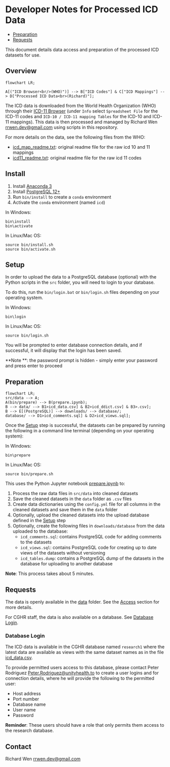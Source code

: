 # Developer Notes for Processed ICD Data

* [Preparation](#preparation)
* [Requests](#requests)

This document details data access and preparation of the processed ICD datasets for use.

## Overview

```mermaid
flowchart LR;

A[("ICD Browser<br/>(WHO)")] --> B["ICD Codes"] & C["ICD Mappings"] --> D["Processed ICD Data<br>(Richard)"];
```

The ICD data is downloaded from the World Health Organization (WHO) through their [ICD-11 Browser](https://icd.who.int/browse11/l-m/en) (under `Info` select `Spreadsheet File` for the ICD-11 codes and `ICD-10 / ICD-11 mapping Tables` for the ICD-10 and ICD-11 mappings). This data is then processed and managed by Richard Wen <rrwen.dev@gmail.com> using scripts in this repository.

For more details on the data, see the following files from the WHO:

* [icd_map_readme.txt](src/data/icd_map_readme.txt): original readme file for the raw icd 10 and 11 mappings
* [icd11_readme.txt](src/data/icd11_readme.txt): original readme file for the raw icd 11 codes

## Install

1. Install [Anaconda 3](https://www.anaconda.com/)
2. Install [PostgreSQL 12+](https://www.postgresql.org/)
3. Run `bin/install` to create a `conda` environment
4. Activate the `conda` environment (named `icd`)

In Windows:

```
bin\install
bin\activate
```

In Linux/Mac OS:

```
source bin/install.sh
source bin/activate.sh
```

## Setup

In order to upload the data to a PostgreSQL database (optional) with the Python scripts in the `src` folder, you will need to login to your database.

To do this, run the `bin/login.bat` or `bin/login.sh` files depending on your operating system.

In Windows:

```
bin\login
```

In Linux/Mac OS:

```
source bin/login.sh
```

You will be prompted to enter database connection details, and if successful, it will display that the login has been saved.

**Note **: the password prompt is hidden - simply enter your password and press enter to proceed

## Preparation

```mermaid
flowchart LR;
src/data --> A;
A(bin/prepare) --> B(prepare.ipynb);
B --> data/ --> B1>icd_data.csv] & B2>icd_ddict.csv] & B3>.csv];
B --> E[(PostgreSQL)] --> downloads/ --> database/;
database/ --> D1>icd_comments.sql] & D2>icd_views.sql];
```

Once the [Setup](#setup) step is successful, the datasets can be prepared by running the following in a command line terminal (depending on your operating system):

In Windows:

```
bin\prepare
```

In Linux/Mac OS:

```
source bin/prepare.sh
```

This uses the Python Jupyter notebook [prepare.ipynb](src/prepare.ipynb) to:

1. Process the raw data files in `src/data` into cleaned datasets
2. Save the cleaned datasets in the `data` folder as `.csv` files
3. Create data dictionaries using the `config.yml` file for all columns in the cleaned datasets and save them in the `data` folder
4. Optionally, upload the cleaned datasets into the upload database defined in the [Setup](#setup) step
5. Optionally, create the following files in `downloads/database` from the data uploaded to the database:
   * `icd_comments.sql`: contains PostgreSQL code for adding comments to the datasets
   * `icd_views.sql`: contains PostgreSQL code for creating up to date views of the datasets without versioning
   * `icd_tables.dump`: contains a PostgreSQL dump of the datasets in the database for uploading to another database

**Note**: This process takes about 5 minutes.

## Requests

The data is openly available in the [data](data) folder. See the [Access](README#access) section for more details.

For CGHR staff, the data is also available on a database. See [Database Login](#database-login).

### Database Login

The ICD data is available in the CGHR database named `research1` where the latest data are available as views with the same dataset names as in the file [icd_data.csv](data/icd_data.csv).

To provide permitted users access to this database, please contact Peter Rodriguez <Peter.Rodriguez@unityhealth.to> to create a user logins and for connection details, where he will provide the following to the permitted user:

* Host address
* Port number
* Database name
* User name
* Password

**Reminder**: These users should have a role that only permits them access to the research database.

## Contact

Richard Wen <rrwen.dev@gmail.com>
